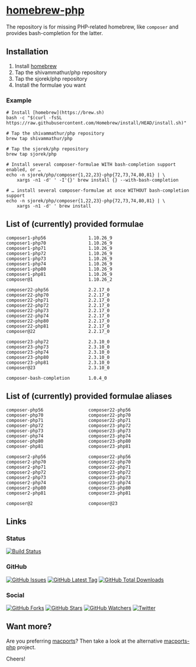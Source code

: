 # [homebrew-php](https://sjorek.github.io/homebrew-php/)

The repository is for missing PHP-related homebrew, like `composer` and
provides bash-completion for the latter.

## Installation

1. Install [homebrew](https://brew.sh)
3. Tap the shivammathur/php repository
3. Tap the sjorek/php repository
4. Install the formulae you want

### Example

```console
# Install [homebrew](https://brew.sh)
bash -c "$(curl -fsSL https://raw.githubusercontent.com/Homebrew/install/HEAD/install.sh)"

# Tap the shivammathur/php repository
brew tap shivammathur/php

# Tap the sjorek/php repository
brew tap sjorek/php

# Install several composer-formulae WITH bash-completion support enabled, or …
echo -n sjorek/php/composer{1,22,23}-php{72,73,74,80,81} | \
    xargs -n1 -d' ' -I'{}' brew install {} --with-bash-completion

# … install several composer-formulae at once WITHOUT bash-completion support
echo -n sjorek/php/composer{1,22,23}-php{72,73,74,80,81} | \
    xargs -n1 -d' ' brew install
```

## List of (currently) provided formulae

    composer1-php56                1.10.26_9
    composer1-php70                1.10.26_9
    composer1-php71                1.10.26_9
    composer1-php72                1.10.26_9
    composer1-php73                1.10.26_9
    composer1-php74                1.10.26_9
    composer1-php80                1.10.26_9
    composer1-php81                1.10.26_9
    composer@1                     1.10.26_2

    composer22-php56               2.2.17_0
    composer22-php70               2.2.17_0
    composer22-php71               2.2.17_0
    composer22-php72               2.2.17_0
    composer22-php73               2.2.17_0
    composer22-php74               2.2.17_0
    composer22-php80               2.2.17_0
    composer22-php81               2.2.17_0
    composer@22                    2.2.17_0

    composer23-php72               2.3.10_0
    composer23-php73               2.3.10_0
    composer23-php74               2.3.10_0
    composer23-php80               2.3.10_0
    composer23-php81               2.3.10_0
    composer@23                    2.3.10_0

    composer-bash-completion       1.0.4_0

## List of (currently) provided formulae aliases

    composer-php56                 composer22-php56
    composer-php70                 composer22-php70
    composer-php71                 composer22-php71
    composer-php72                 composer23-php72
    composer-php73                 composer23-php73
    composer-php74                 composer23-php74
    composer-php80                 composer23-php80
    composer-php81                 composer23-php81

    composer2-php56                composer22-php56
    composer2-php70                composer22-php70
    composer2-php71                composer22-php71
    composer2-php72                composer23-php72
    composer2-php73                composer23-php73
    composer2-php74                composer23-php74
    composer2-php80                composer23-php80
    composer2-php81                composer23-php81

    composer@2                     composer@23

## Links

### Status

[![Build Status](https://img.shields.io/travis/com/sjorek/homebrew-php.svg)](https://travis-ci.com/sjorek/homebrew-php)


### GitHub

[![GitHub Issues](https://img.shields.io/github/issues/sjorek/homebrew-php.svg)](https://github.com/sjorek/homebrew-php/issues)
[![GitHub Latest Tag](https://img.shields.io/github/tag/sjorek/homebrew-php.svg)](https://github.com/sjorek/homebrew-php/tags)
[![GitHub Total Downloads](https://img.shields.io/github/downloads/sjorek/homebrew-php/total.svg)](https://github.com/sjorek/homebrew-php/releases)


### Social

[![GitHub Forks](https://img.shields.io/github/forks/sjorek/homebrew-php.svg?style=social)](https://github.com/sjorek/homebrew-php/network)
[![GitHub Stars](https://img.shields.io/github/stars/sjorek/homebrew-php.svg?style=social)](https://github.com/sjorek/homebrew-php/stargazers)
[![GitHub Watchers](https://img.shields.io/github/watchers/sjorek/homebrew-php.svg?style=social)](https://github.com/sjorek/homebrew-php/watchers)
[![Twitter](https://img.shields.io/twitter/url/https/github.com/sjorek/homebrew-php.svg?style=social)](https://twitter.com/intent/tweet?url=https%3A%2F%2Fsjorek.github.io%2Fhomebrew-php%2F)

## Want more?

Are you preferring [macports](https://www.macports.org)? Then take a look
at the alternative [macports-php](https://sjorek.github.io/macports-php/) project.

Cheers!
